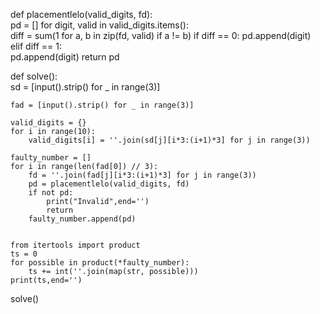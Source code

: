def placementlelo(valid_digits, fd):   
    pd = []
    for digit, valid in valid_digits.items():     
        diff = sum(1 for a, b in zip(fd, valid) if a != b)
        if diff == 0:
            pd.append(digit)
        elif diff == 1:  
            pd.append(digit)
    return pd


def solve():    
    sd = [input().strip() for _ in range(3)]  
 

    fad = [input().strip() for _ in range(3)]   
   
    valid_digits = {}
    for i in range(10):
        valid_digits[i] = ''.join(sd[j][i*3:(i+1)*3] for j in range(3))   
   
    faulty_number = []
    for i in range(len(fad[0]) // 3):
        fd = ''.join(fad[j][i*3:(i+1)*3] for j in range(3))
        pd = placementlelo(valid_digits, fd)
        if not pd:
            print("Invalid",end='')
            return
        faulty_number.append(pd) 


    from itertools import product
    ts = 0
    for possible in product(*faulty_number):
        ts += int(''.join(map(str, possible)))    
    print(ts,end='')
solve()
